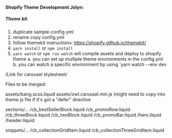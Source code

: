 #### Shopify Theme Development Jolyn:

##### Theme kit.
1. duplicate sample-config.yml
2. rename copy config.yml
3. follow themekit instructions: https://shopify.github.io/themekit/
4. `yarn install` or `npm install`
5. `yarn watch` or `npm run watch` will compile assets and deploy to shopify theme
    a. you can set up multiple theme environments in the config.yml
    b. you can watch a specific environment by using `yarn watch --env dev



/Link for carousel stylesheet/

Files to be merged:

assets/bang.scss.liquid assets/owl.carousel.min.js (might need to copy into theme js file if it's got a "defer" directive

sections/... /cb_bestSellerBlock.liquid /cb_promoRow.liquid /cb_threeBlock.liquid /cb_twoBlock.liquid /cb_promoBar.liquid /hero.liquid /header.liquid

snippets/... /cb_collectionGridItem.liquid /cb_collectionThreeGridItem.liquid